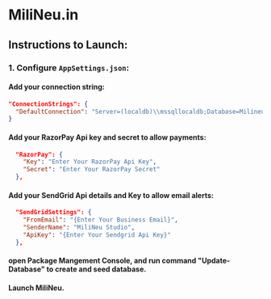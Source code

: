 # MiliNeu.in

## Instructions to Launch:

### 1. Configure `AppSettings.json`:

#### Add your connection string:
```json
"ConnectionStrings": {
  "DefaultConnection": "Server=(localdb)\\mssqllocaldb;Database=Milineu;Trusted_Connection=True;MultipleActiveResultSets=true"
}
```
#### Add your RazorPay Api key and secret to allow payments:
```json
  "RazorPay": {
    "Key": "Enter Your RazorPay Api Key",
    "Secret": "Enter Your RazorPay Secret"
  },
```
#### Add your SendGrid Api details and Key to allow email alerts:
```json
  "SendGridSettings": {
    "FromEmail": "{Enter Your Business Email}",
    "SenderName": "MiliNeu Studio",
    "ApiKey": "{Enter Your Sendgrid Api Key}"
  },
```
#### open Package Mangement Console, and run command "Update-Database" to create and seed database.

#### Launch MiliNeu.
